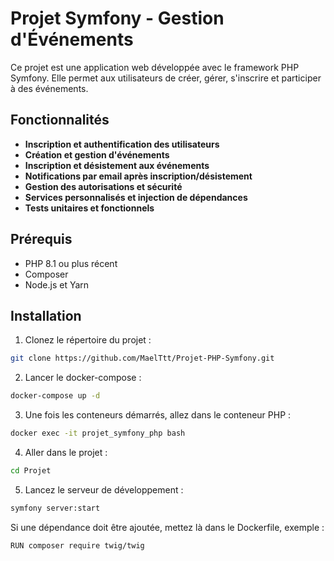# Projet Symfony - Gestion d'Événements

Ce projet est une application web développée avec le framework PHP Symfony. Elle permet aux utilisateurs de créer, gérer, s'inscrire et participer à des événements.

## Fonctionnalités

- **Inscription et authentification des utilisateurs**
- **Création et gestion d'événements**
- **Inscription et désistement aux événements**
- **Notifications par email après inscription/désistement**
- **Gestion des autorisations et sécurité**
- **Services personnalisés et injection de dépendances**
- **Tests unitaires et fonctionnels**

## Prérequis

- PHP 8.1 ou plus récent
- Composer
- Node.js et Yarn

## Installation

1. Clonez le répertoire du projet :

```bash
git clone https://github.com/MaelTtt/Projet-PHP-Symfony.git
```

2. Lancer le docker-compose :

```bash
docker-compose up -d
```

3. Une fois les conteneurs démarrés, allez dans le conteneur PHP :

```bash
docker exec -it projet_symfony_php bash
```

4. Aller dans le projet :

```bash
cd Projet
```

5. Lancez le serveur de développement :

```bash
symfony server:start
```

Si une dépendance doit être ajoutée, mettez là dans le Dockerfile, exemple :

```bash
RUN composer require twig/twig
```

